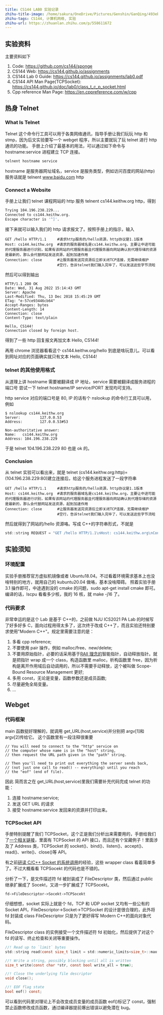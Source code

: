 ```yaml
---
title: CS144 LAB0 实验记录
zhihu-title-image: /home/sakura/OneDrive/Pictures/Genshin/GanQing/493ebee9-45ef-4403-b911-859c41f727dc.png
zhihu-tags: CS144, 计算机网络, 实验
zhihu-url: https://zhuanlan.zhihu.com/p/558611672
---
```


## 实验资料

主要资料如下

1. Code: https://github.com/cs144/sponge
2. CS144 Web: https://cs144.github.io/assignments
3. CS144 Lab 0 Guide: https://cs144.github.io/assignments/lab0.pdf
4. CS144 API Man Page(TCPSocket): https://cs144.github.io/doc/lab0/class_t_c_p_socket.html
5. Cpp reference Man Page: https://en.cppreference.com/w/cpp

## 热身 Telnet

### What Is Telnet

Telnet 这个命令行工具可以用于各类网络通讯，指导手册让我们玩玩 http 和 stmp，因为后文实验要写一个 webget 程序，所以主要就玩了玩 telnet 进行 http 通讯的功能。
手册上介绍了最基本的用法，可以通过如下命令与 hostname:service 进程建立 TCP 连接。

```bash
telnent hostname service
```

hostname 是服务器网址域名，service 是服务类型，例如访问百度的网站(http)服务话就是 telnent www.baidu.com http

### Connect a Website

手册上让我们 telnet 课程网站的 http 服务 telnent cs144.keithw.org http，得到

```bash
Trying 104.196.238.229...
Connected to cs144.keithw.org.
Escape character is '^]'.
```

接下来就可以输入我们的 http 请求报文了。按照手册上的指示，输入

```
GET /hello HTTP/1.1     #请求http服务的/hello资源，http协议是1.1版本
Host: cs144.keithw.org  #请求的服务器域名是cs144.keithw.org，主要让中途可能的代理服务器进行识别，如果有该网站的代理服务器且代理服务器向网站确认到代理存储的资源是最新的，那么会代替网站发送资源，起到加速作用
Connection: close       #让服务器发送完资源后立即关闭TCP连接，无需继续维护
                        #空行，告诉telnet我们输入完毕了，可以发送这些字节流啦
```

然后可以得到输出

```
HTTP/1.1 200 OK
Date: Wed, 31 Aug 2022 15:14:43 GMT
Server: Apache
Last-Modified: Thu, 13 Dec 2018 15:45:29 GMT
ETag: "e-57ce93446cb64"
Accept-Ranges: bytes
Content-Length: 14
Connection: close
Content-Type: text/plain

Hello, CS144!
Connection closed by foreign host.
```

得到了一些 http 回复报文再加文本 Hello, CS144!

再用 chrome 浏览器看看这个 cs144.keithw.org/hello 到底是啥玩意儿。可以看到网址对应的页面确实就只有文本 Hello, CS144!

### telnet 的其他使用格式

从道理上讲 hostname 需要被翻译成 IP 地址，service 需要被翻译成服务进程的端口号
尝试一下 telnet hostname/IP service/PORT 发现均可支持。

http service 对应的端口号是 80, IP 的话有个 nslookup 的命令行工具可以用，例如

```
$ nslookup cs144.keithw.org
Server:         127.0.0.53
Address:        127.0.0.53#53

Non-authoritative answer:
Name:   cs144.keithw.org
Address: 104.196.238.229
```

于是 telnet 104.196.238.229 80 也是 ok 的。

### Conclusion

从 telnet 实验可以看出来，就是 telnet (cs144.keithw.org:http)=(104.196.238.229:80)建立连接后，给这个服务进程发送了一段字符串

```
GET /hello HTTP/1.1     #请求http服务的/hello资源，http协议是1.1版本
Host: cs144.keithw.org  #请求的服务器域名是cs144.keithw.org，主要让中途可能的代理服务器进行识别，如果有该网站的代理服务器且代理服务器向网站确认到代理存储的资源是最新的，那么会代替网站发送资源，起到加速作用
Connection: close       #让服务器发送完资源后立即关闭TCP连接，无需继续维护
                        #空行，告诉telnet我们输入完毕了，可以发送这些字节流啦
```

然后就得到了网站的/hello 资源咯。写成 C++的字符串形式，不就是

```c
std::string REQUEST = "GET /hello HTTP/1.1\nHost: cs144.keithw.org\nConnection: close\n\n"
```

## 实验须知

### 环境配置

实验手册推荐官方虚拟机镜像或者 Ubuntu18.04。不过看着环境需求基本上也没啥特别的地方，就用自己的 kubuntu20.04 做咯，基本没啥障碍。
照着实验手册 3.1 操作即可，中途遇到没的 cmake 的问题，sudo apt-get install cmake 即可。编译的话，lscpu 看看多少核，我的 16 核，就 make -j16 了。

### 代码要求

非常幸运的是这个 Lab 是基于 C++的，之前做 NJU ICS2021 PA Lab 的时候写了好多好多 C，面向过程用得太多了，这次终于改成 C++了，而且实验还特别要求使用"Modern C++"。规定里需要注意的是：

1. 多看 cpp reference;
2. 不要使用 pair 操作，例如 malloc/free、new/delete;
3. 不要用原始指针，必要的话采用基于<a href="Scope-Bound Resource Management">RAII 理念的</a>智能指针，自动释放指针。就是把指针 wrap 成一个 class，构造函数里 malloc，析构函数里 free，因为析构是离开作用域后自动调用的，所以不需要手动释放，这个被叫做 Scope-Bound Resource Management 更好;
4. 多用 const，无论是变量，函数参数还是成员函数;
5. 尽量避免全局变量。
6. ...

## Webget

### 代码框架

main 函数挺好理解的，就调用 get_URL(host,service)并分别把 argv[1]和 argv[2]传给它。
这个函数里有一段注释很重要

```
// You will need to connect to the "http" service on
// the computer whose name is in the "host" string,
// then request the URL path given in the "path" string.

// Then you'll need to print out everything the server sends back,
// (not just one call to read() -- everything) until you reach
// the "eof" (end of file).
```

因此 简而言之在 get_URL(host,service)里我们需要补充代码完成 telnet 的功能：

1. 连接 hostname:service;
2. 发送 GET URL 的请求
3. 接受 hostname:service 发回来的资源并打印出来。

### TCPSocket API

手册特别提醒了我们 TCPSocket，这个正是我们分析出来需要用的，手册给我们了<a href="https://cs144.github.io/doc/lab0/class_t_c_p_socket.html">一个相关链接<a>，里面有 TCPSocket 的 API 接口，而且还有个宝藏例子！里面涉及了 Address 类，TCPSocket 的 socket()、bind()、listen()、accept()、read()、write()、close()等 API。

有之前<a href="https://zhuanlan.zhihu.com/p/558714709">研读 C/C++ Socket 的系统调用</a>的经验，这些 wrapper class 看着简单多了。不过大概看看 TCPSocekt 的代码也是不错的。

分析了一下，是文件描述符 fd 被封装成了 FileDescriptor 类，然后通过 public 继承扩展成了 Socekt，又进一步扩展成了 TCPSocekt。

```
fd->FileDescriptor->Socekt->TCPSocekt
```

仔细想想，socket 实际上就是个 fd，TCP 和 UDP socket 又均有一些公有的 Socket API，FileDescriptor->Socket->TCPSocket 的设计是很合理的，此外将 fd 封装成 class FileDescriptor 只是为了更好得写 Modern C++的面向对象代码。

FileDescriptor class 的实例接受一个文件描述符 fd 初始化，然后提供了对这个 fd 的读写、终止检查和关闭等重要操作。

```c
//! Read up to `limit` bytes
std::string read(const size_t limit = std::numeric_limits<size_t>::max());

//! Write a string, possibly blocking until all is written
size_t write(const char *str, const bool write_all = true);

//! Close the underlying file descriptor
void close();

//! EOF flag state
bool eof() const;
```

可以看到代码里对理论上不会改变成员变量的成员函数 eof()标记了 const，强制禁止函数修改成员函数，通过编译器提前爆出错误以避免潜在 bug。

